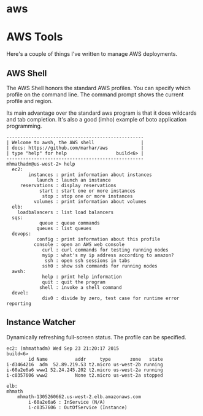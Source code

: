 # aws

AWS Tools
========

Here's a couple of things I've written to manage AWS deployments.

AWS Shell
---------

The AWS Shell honors the standard AWS profiles.  You can specify which profile on the command line.  The command prompt shows the current profile and region.

Its main advantage over the standard aws program is that it does wildcards and tab completion.  It's also a good (imho) example of boto application programming.

```
--------------------------------------------------
| Welcome to awsh, the AWS shell                 |
| docs: https://github.com/marhar/aws            |
| type "help" for help                  build<6> |
--------------------------------------------------
mhmathadm@us-west-2> help
  ec2:
        instances : print information about instances
           launch : launch an instance
     reservations : display reservations
            start : start one or more instances
             stop : stop one or more instances
          volumes : print information about volumes
  elb:
    loadbalancers : list load balancers
  sqs:
            queue : queue commands
           queues : list queues
  devops:
           config : print information about this profile
          console : open an AWS web console
             curl : curl commands for testing running nodes
             myip : what's my ip address according to amazon?
              ssh : open ssh sessions in tabs
             ssh0 : show ssh commands for running nodes
  awsh:
             help : print help information
             quit : quit the program
            shell : invoke a shell command
  devel:
             div0 : divide by zero, test case for runtime error reporting
```

Instance Watcher
----------------

Dynamically refreshing full-screen status.  The profile can be specified.

```
ec2: (mhmathadm) Wed Sep 23 21:20:17 2015                            build<6>
        id Name          addr     type       zone   state
i-d3464216  adm  52.89.219.53 t2.micro us-west-2b running
i-60a2e6a6 www1 52.24.245.202 t2.micro us-west-2a running
i-c0357606 www2          None t2.micro us-west-2a stopped

elb:
mhmath
    mhmath-1305260662.us-west-2.elb.amazonaws.com
        i-60a2e6a6 : InService (N/A)
        i-c0357606 : OutOfService (Instance)
```

